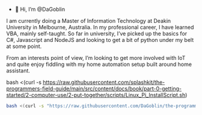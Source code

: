- 👋 Hi, I’m @DaGoblin

I am currently doing a Master of Information Technology at Deakin University in Melbourne, Australia. In my professional career, I have learned VBA, mainly self-taught. So far in university, I’ve picked up the basics for C#, Javascript and NodeJS and looking to get a bit of python under my belt at some point.

From an interests point of view, I’m looking to get more involved with IoT and quite enjoy fiddling with my home automation setup built around home assistant. 



bash <(curl -s https://raw.githubusercontent.com/splashkit/the-programmers-field-guide/main/src/content/docs/book/part-0-getting-started/2-computer-use/2-put-together/scripts/Linux_Pi_InstallScript.sh)

```bash
bash <(curl -s "https://raw.githubusercontent.com/DaGoblin/the-programmers-field-guide/PiSoftware/src/content/docs/book/part-0-getting-started/2-computer-use/2-put-together/scripts/_Linux_Pi_InstallScript.sh --splashkit_url=https://raw.githubusercontent.com/DaGoblin/skm/cmakefix/install-scripts/skm-install.sh" )
```
